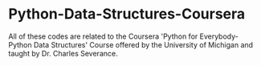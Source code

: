 # Python-Data-Structures-Coursera

All of these codes are related to the Coursera 'Python for Everybody-Python Data Structures' Course offered by the University of Michigan
and taught by Dr. Charles Severance.
